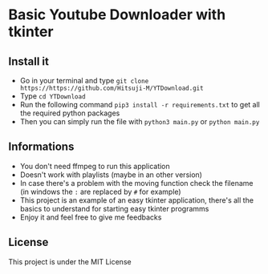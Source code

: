 # Basic Youtube Downloader with tkinter

## Install it
- Go in your terminal and type `git clone https://https://github.com/Hitsuji-M/YTDownload.git`
- Type `cd YTDownload`
- Run the following command `pip3 install -r requirements.txt` to get all the required python packages
- Then you can simply run the file with `python3 main.py` or `python main.py`

## Informations
- You don't need ffmpeg to run this application
- Doesn't work with playlists (maybe in an other version)
- In case there's a problem with the moving function check the filename (in windows the `:` are replaced by `#` for example)
- This project is an example of an easy tkinter application, there's all the basics to understand for starting easy tkinter programms
- Enjoy it and feel free to give me feedbacks 

## License 
This project is under the MIT License
